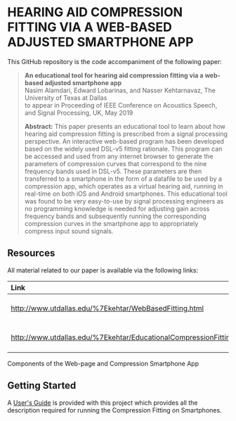 # HEARING AID COMPRESSION FITTING VIA A WEB-BASED ADJUSTED SMARTPHONE APP

This GitHub repository is the code accompaniment of the following paper:
> **An educational tool for hearing aid compression fitting via a web-based adjusted smartphone app**<br>
> Nasim Alamdari, Edward Lobarinas, and Nasser Kehtarnavaz, The University of Texas at Dallas<br>
> to appear in Proceeding of IEEE Conference on Acoustics Speech, and Signal Processing, UK, May 2019<br>
>
> **Abstract:** This paper presents an educational tool to learn about how hearing aid compression fitting is prescribed from a signal processing perspective. An interactive web-based program has been developed based on the widely used DSL-v5 fitting rationale. This program can be accessed and used from any internet browser to generate the parameters of compression curves that correspond to the nine frequency bands used in DSL-v5. These parameters are then transferred to a smartphone in the form of a datafile to be used by a compression app, which operates as a virtual hearing aid, running in real-time on both iOS and Android smartphones. This educational tool was found to be very easy-to-use by signal processing engineers as no programming knowledge is needed for adjusting gain across frequency bands and subsequently running the corresponding compression curves in the smartphone app to appropriately compress input sound signals.

## Resources

All material related to our paper is available via the following links:

|**Link**|Description
|:-------|:----------
|http://www.utdallas.edu/%7Ekehtar/WebBasedFitting.html| Web-based Compression Fitting 
|http://www.utdallas.edu/%7Ekehtar/EducationalCompressionFitting.mp4| A Video Clip Demonstrating Various
Components of the Web-page and Compression Smartphone App

## Getting Started

A [User's Guide](Users-Guide-CompressionFitting.pdf) is provided with this project which provides all the description required for running the Compression Fitting on Smartphones.
